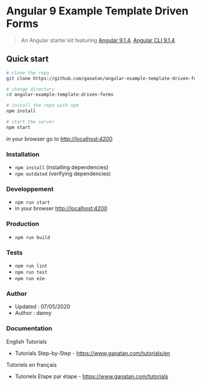 # Angular 9 Example Template Driven Forms

> An Angular starter kit featuring [Angular 9.1.4](https://angular.io), [Angular CLI 9.1.4](https://cli.angular.io/)


## Quick start

```bash
# clone the repo
git clone https://github.com/ganatan/angular-example-template-driven-forms.git

# change directory
cd angular-example-template-driven-forms

# install the repo with npm
npm install

# start the server
npm start

```
in your browser go to [http://localhost:4200](http://localhost:4200) 

### Installation
* `npm install` (installing dependencies)
* `npm outdated` (verifying dependencies)

### Developpement
* `npm run start`
* in your browser [http://localhost:4200](http://localhost:4200) 

### Production 
* `npm run build`

### Tests
* `npm run lint`
* `npm run test`
* `npm run e2e`

### Author
* Updated : 07/05/2020
* Author  : danny

### Documentation

English Tutorials
- Tutorials Step-by-Step - https://www.ganatan.com/tutorials/en

Tutoriels en français
- Tutoriels Etape par étape - https://www.ganatan.com/tutorials
